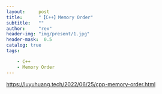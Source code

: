 ```yaml
---
layout:     post
title:      "【C++】Memory Order"
subtitle:   ""
author:     "rex"
header-img: "img/present/1.jpg"
header-mask:  0.5
catalog: true
tags:

    - C++
    - Memory Order
---
```


https://luyuhuang.tech/2022/06/25/cpp-memory-order.html